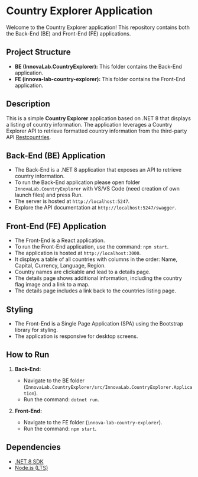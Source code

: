 # Country Explorer Application

Welcome to the Country Explorer application! This repository contains both the Back-End (BE) and Front-End (FE) applications.

## Project Structure

- **BE (InnovaLab.CountryExplorer):** This folder contains the Back-End application.
- **FE (innova-lab-country-explorer):** This folder contains the Front-End application.

## Description

This is a simple **Country Explorer** application based on .NET 8 that displays a listing of country information. The application leverages a Country Explorer API to retrieve formatted country information from the third-party API [Restcountries](https://restcountries.com/).

## Back-End (BE) Application

- The Back-End is a .NET 8 application that exposes an API to retrieve country information.
- To run the Back-End application please open folder `InnovaLab.CountryExplorer` with VS/VS Code (need creation of own launch files) and press Run.
- The server is hosted at `http://localhost:5247`.
- Explore the API documentation at `http://localhost:5247/swagger`.

## Front-End (FE) Application

- The Front-End is a React application.
- To run the Front-End application, use the command: `npm start`.
- The application is hosted at `http://localhost:3000`.
- It displays a table of all countries with columns in the order: Name, Capital, Currency, Language, Region.
- Country names are clickable and lead to a details page.
- The details page shows additional information, including the country flag image and a link to a map.
- The details page includes a link back to the countries listing page.

## Styling

- The Front-End is a Single Page Application (SPA) using the Bootstrap library for styling.
- The application is responsive for desktop screens.

## How to Run

1. **Back-End:**
   - Navigate to the BE folder (`InnovaLab.CountryExplorer/src/InnovaLab.CountryExplorer.Application`).
   - Run the command: `dotnet run`.

2. **Front-End:**
   - Navigate to the FE folder (`innova-lab-country-explorer`).
   - Run the command: `npm start`.

## Dependencies

- [.NET 8 SDK](https://dotnet.microsoft.com/download/dotnet/8.0)
- [Node.js (LTS)](https://nodejs.org/)